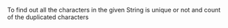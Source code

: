 To find out all the characters in the given String is unique or not and count of the duplicated characters
